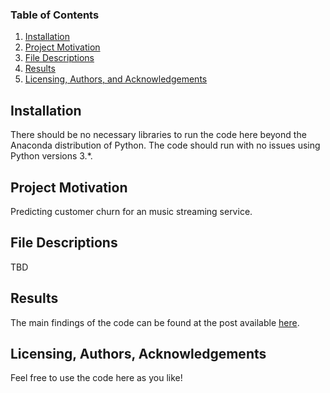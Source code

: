 ### Table of Contents

1. [Installation](#installation)
2. [Project Motivation](#motivation)
3. [File Descriptions](#files)
4. [Results](#results)
5. [Licensing, Authors, and Acknowledgements](#licensing)

## Installation <a name="installation"></a>

There should be no necessary libraries to run the code here beyond the Anaconda distribution of Python.  The code should run with no issues using Python versions 3.*.

## Project Motivation<a name="motivation"></a>

Predicting customer churn for an music streaming service.

## File Descriptions <a name="files"></a>

TBD

## Results<a name="results"></a>

The main findings of the code can be found at the post available [here](https://medium.com/@michael.hartmann.2065/how-to-retaining-your-customers-7fc426b383bd).

## Licensing, Authors, Acknowledgements<a name="licensing"></a>

Feel free to use the code here as you like!

